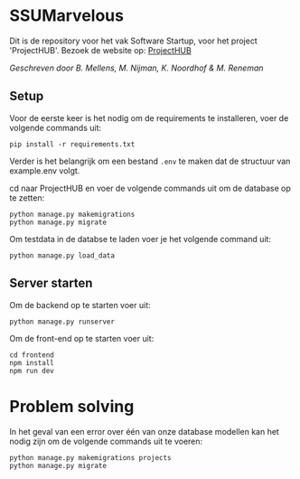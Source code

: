# SSUMarvelous  


Dit is de repository voor het vak Software Startup, voor het project 'ProjectHUB'.
Bezoek de website op: [ProjectHUB](www.project-hub.work)

*Geschreven door B. Mellens, M. Nijman, K. Noordhof & M. Reneman*

## Setup
Voor de eerste keer is het nodig om de requirements te installeren, voer de volgende commands uit:
```
pip install -r requirements.txt
```

Verder is het belangrijk om een bestand `.env` te maken dat de structuur van example.env volgt.

cd naar ProjectHUB en voer de volgende commands uit om de database op te zetten:
```
python manage.py makemigrations
python manage.py migrate
```

Om testdata in de databse te laden voer je het volgende command uit:
```
python manage.py load_data
```

## Server starten
Om de backend op te starten voer uit:
```
python manage.py runserver
```

Om de front-end op te starten voer uit:
```
cd frontend
npm install
npm run dev
```

# Problem solving
In het geval van een error over één van onze database modellen kan het nodig zijn om de volgende commands uit te voeren:
```
python manage.py makemigrations projects
python manage.py migrate
```
